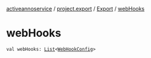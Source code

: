 [activeannoservice](../../index.md) / [project.export](../index.md) / [Export](index.md) / [webHooks](./web-hooks.md)

# webHooks

`val webHooks: `[`List`](https://kotlinlang.org/api/latest/jvm/stdlib/kotlin.collections/-list/index.html)`<`[`WebHookConfig`](../-web-hook-config/index.md)`>`